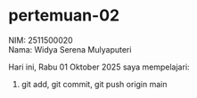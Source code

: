 # pertemuan-02
NIM: 2511500020<br>
Nama: Widya Serena Mulyaputeri

Hari ini, Rabu 01 Oktober 2025 saya mempelajari:
<ol>
    <li>git add, git commit, git push origin main</li>
</ol>

